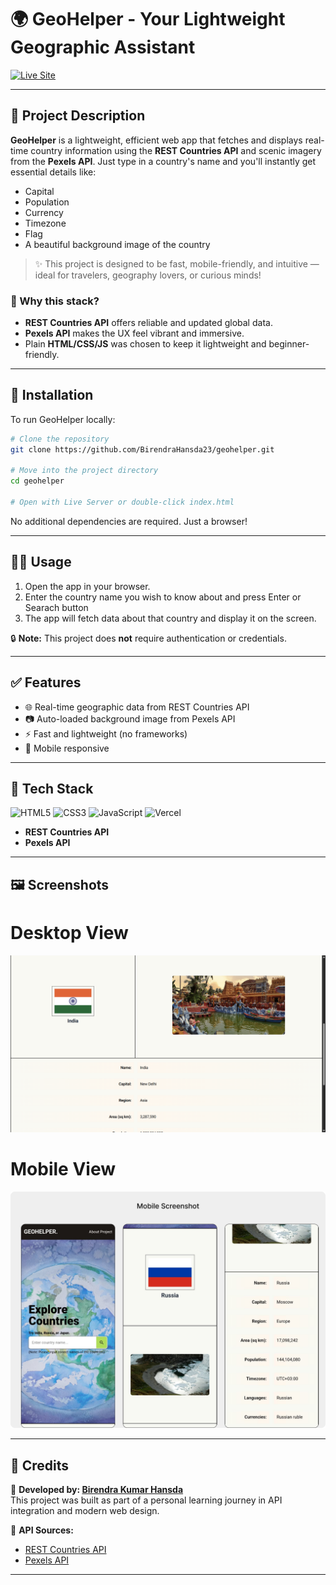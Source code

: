 # 🌍 GeoHelper - Your Lightweight Geographic Assistant

[![Live Site](https://img.shields.io/badge/Live%20Site-GeoHelper-black?style=for-the-badge&logo=vercel)](https://geo-helper-sepia.vercel.app/)

---

## 🧾 Project Description

**GeoHelper** is a lightweight, efficient web app that fetches and displays real-time country information using the **REST Countries API** and scenic imagery from the **Pexels API**. Just type in a country's name and you'll instantly get essential details like:

- Capital
- Population
- Currency
- Timezone
- Flag
- A beautiful background image of the country

> ✨ This project is designed to be fast, mobile-friendly, and intuitive — ideal for travelers, geography lovers, or curious minds!

### 🤔 Why this stack?
- **REST Countries API** offers reliable and updated global data.
- **Pexels API** makes the UX feel vibrant and immersive.
- Plain **HTML/CSS/JS** was chosen to keep it lightweight and beginner-friendly.

---

## 📀 Installation

To run GeoHelper locally:

```bash
# Clone the repository
git clone https://github.com/BirendraHansda23/geohelper.git

# Move into the project directory
cd geohelper

# Open with Live Server or double-click index.html
```

No additional dependencies are required. Just a browser!

---

## 🧑‍💻 Usage

1. Open the app in your browser.
2. Enter the country name you wish to know about and press Enter or Searach button
3. The app will fetch data about that country and display it on the screen.

🔒 **Note:** This project does **not** require authentication or credentials.

---

## ✅ Features

- 🌐 Real-time geographic data from REST Countries API
- 📷 Auto-loaded background image from Pexels API
- ⚡ Fast and lightweight (no frameworks)
- 📱 Mobile responsive

---

## 🧰 Tech Stack

![HTML5](https://img.shields.io/badge/HTML5-E34F26?style=flat&logo=html5&logoColor=white)
![CSS3](https://img.shields.io/badge/CSS3-1572B6?style=flat&logo=css3&logoColor=white)
![JavaScript](https://img.shields.io/badge/JavaScript-F7DF1E?style=flat&logo=javascript&logoColor=black)
![Vercel](https://img.shields.io/badge/Vercel-000000?style=flat&logo=vercel&logoColor=white)
- **REST Countries API**
- **Pexels API**

---

## 🖼️ Screenshots

<h1>Desktop View</h1>
<img src="/designs/Desktop ss.png" width="800">

<h1>Mobile View</h1>
<img src="/designs/Mobile SS.png" width="800">

---

## 🙌 Credits

👤 **Developed by: [Birendra Kumar Hansda](https://github.com/BirendraHansda23)**  
This project was built as part of a personal learning journey in API integration and modern web design.

🔗 **API Sources:**
- [REST Countries API](https://restcountries.com)
- [Pexels API](https://www.pexels.com/api/)

---
